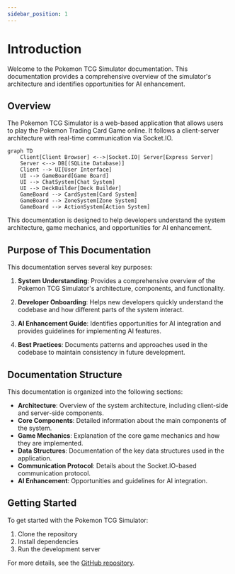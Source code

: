 ```yaml
---
sidebar_position: 1
---
```


# Introduction

Welcome to the Pokemon TCG Simulator documentation. This documentation provides a comprehensive overview of the simulator's architecture and identifies opportunities for AI enhancement.

## Overview

The Pokemon TCG Simulator is a web-based application that allows users to play the Pokemon Trading Card Game online. It follows a client-server architecture with real-time communication via Socket.IO.

```mermaid
graph TD
    Client[Client Browser] <-->|Socket.IO| Server[Express Server]
    Server <--> DB[(SQLite Database)]
    Client --> UI[User Interface]
    UI --> GameBoard[Game Board]
    UI --> ChatSystem[Chat System]
    UI --> DeckBuilder[Deck Builder]
    GameBoard --> CardSystem[Card System]
    GameBoard --> ZoneSystem[Zone System]
    GameBoard --> ActionSystem[Action System]
```

This documentation is designed to help developers understand the system architecture, game mechanics, and opportunities for AI enhancement.

## Purpose of This Documentation

This documentation serves several key purposes:

1. **System Understanding**: Provides a comprehensive overview of the Pokemon TCG Simulator's architecture, components, and functionality.

2. **Developer Onboarding**: Helps new developers quickly understand the codebase and how different parts of the system interact.

3. **AI Enhancement Guide**: Identifies opportunities for AI integration and provides guidelines for implementing AI features.

4. **Best Practices**: Documents patterns and approaches used in the codebase to maintain consistency in future development.

## Documentation Structure

This documentation is organized into the following sections:

- **Architecture**: Overview of the system architecture, including client-side and server-side components.
- **Core Components**: Detailed information about the main components of the system.
- **Game Mechanics**: Explanation of the core game mechanics and how they are implemented.
- **Data Structures**: Documentation of the key data structures used in the application.
- **Communication Protocol**: Details about the Socket.IO-based communication protocol.
- **AI Enhancement**: Opportunities and guidelines for AI integration.

## Getting Started

To get started with the Pokemon TCG Simulator:

1. Clone the repository
2. Install dependencies
3. Run the development server

For more details, see the [GitHub repository](https://github.com/your-github-username/pokemon-tcg-sim).
